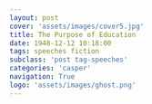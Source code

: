 ```yaml
---
layout: post
cover: 'assets/images/cover5.jpg'
title: The Purpose of Education
date: 1948-12-12 10:18:00
tags: speeches fiction
subclass: 'post tag-speeches'
categories: 'casper'
navigation: True
logo: 'assets/images/ghost.png'
---
```

